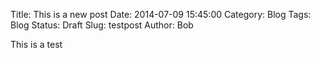 Title: This is a new post
Date: 2014-07-09 15:45:00
Category: Blog
Tags: Blog
Status: Draft
Slug: testpost
Author: Bob

This is a test
